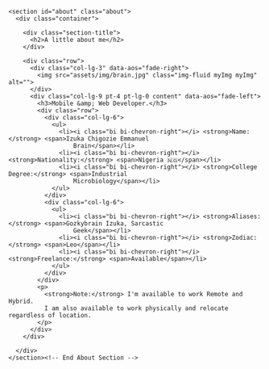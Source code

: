   <!-- ======= About Section ======= -->
    <section id="about" class="about">
      <div class="container">

        <div class="section-title">
          <h2>A little about me</h2>
        </div>

        <div class="row">
          <div class="col-lg-3" data-aos="fade-right">
            <img src="assets/img/brain.jpg" class="img-fluid myImg myImg" alt="">
          </div>
          <div class="col-lg-9 pt-4 pt-lg-0 content" data-aos="fade-left">
            <h3>Mobile &amp; Web Developer.</h3>
            <div class="row">
              <div class="col-lg-6">
                <ul>
                  <li><i class="bi bi-chevron-right"></i> <strong>Name:</strong> <span>Izuka Chigozie Emmanuel
                      Brain</span></li>
                  <li><i class="bi bi-chevron-right"></i> <strong>Nationality:</strong> <span>Nigeria 🇳🇬</span></li>
                  <li><i class="bi bi-chevron-right"></i> <strong>College Degree:</strong> <span>Industrial
                      Microbiology</span></li>
                </ul>
              </div>
              <div class="col-lg-6">
                <ul>
                  <li><i class="bi bi-chevron-right"></i> <strong>Aliases:</strong> <span>Gozkybrain Izuka, Sarcastic
                      Geek</span></li>
                  <li><i class="bi bi-chevron-right"></i> <strong>Zodiac:</strong> <span>Leo</span></li>
                  <li><i class="bi bi-chevron-right"></i> <strong>Freelance:</strong> <span>Available</span></li>
                </ul>
              </div>
            </div>
            <p>
              <strong>Note:</strong> I'm available to work Remote and Hybrid.
              I am also available to work physically and relocate regardless of location.
            </p>
          </div>
        </div>

      </div>
    </section><!-- End About Section -->
